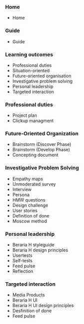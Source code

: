 ### Home

* Home

### Guide

* Guide

### Learning outcomes

* Professional duties
* Situation-oriented
* Future-oriented organisation
* Investigative problem solving
* Personal leadership
* Targeted interaction

### Professional duties

* Project plan
* Clickup managment

### **Future-Oriented Organization**

* Brainstorm (Discover Phase)
* Brainstorm (Develop Phase)
* Concepting document

### **Investigative Problem Solving**

* Empathy maps
* Unmoderated survey
* Interview
* Persona
* HMW questions
* Design challenge
* User stories
* Definition of done
* Moscow method

### Personal leadership

* Beraria H styleguide
* Beraria H design principles
* Usertests
* Self-tests
* Feed pulse
* Reflection

### Targeted interaction

* Media Products
* Beraria H UI
* Beraria H UI design principles
* Desfinition of done
* Feed pulse